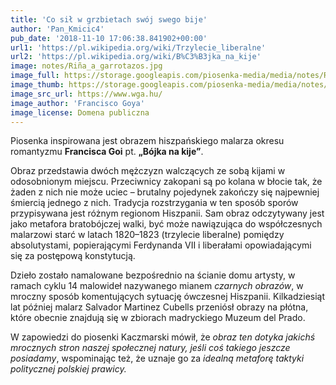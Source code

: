 ```yaml
---
title: 'Co sił w grzbietach swój swego bije'
author: 'Pan_Kmicic4'
pub_date: '2018-11-10 17:06:38.841902+00:00'
url1: 'https://pl.wikipedia.org/wiki/Trzylecie_liberalne'
url2: 'https://pl.wikipedia.org/wiki/B%C3%B3jka_na_kije'
image: notes/Riña_a_garrotazos.jpg
image_full: https://storage.googleapis.com/piosenka-media/media/notes/Riña_a_garrotazos.jpg
image_thumb: https://storage.googleapis.com/piosenka-media/media/notes/Ri%C3%B1a_a_garrotazos.jpg.0x300_q85_upscale.jpg
image_src_url: https://www.wga.hu/
image_author: 'Francisco Goya'
image_license: Domena publiczna
---
```


Piosenka inspirowana jest obrazem hiszpańskiego malarza okresu romantyzmu **Francisca Goi** pt. **„Bójka na kije”**.

Obraz przedstawia dwóch mężczyzn walczących ze sobą kijami w odosobnionym miejscu. Przeciwnicy zakopani są po kolana w błocie tak, że żaden z nich nie może uciec – brutalny pojedynek zakończy się najpewniej śmiercią jednego z nich.  Tradycja rozstrzygania w ten sposób sporów przypisywana jest różnym regionom Hiszpanii. Sam obraz odczytywany jest jako metafora bratobójczej walki, być może nawiązująca do współczesnych malarzowi starć w latach 1820–1823 \(trzylecie liberalne\) pomiędzy absolutystami, popierającymi Ferdynanda VII i liberałami opowiadającymi się za postępową konstytucją.

Dzieło zostało namalowane bezpośrednio na ścianie domu artysty, w ramach cyklu 14 malowideł nazywanego mianem _czarnych obrazów_, w mroczny sposób komentujących sytuację ówczesnej Hiszpanii. Kilkadziesiąt lat później malarz Salvador Martinez Cubells przeniósł obrazy na płótna, które obecnie znajdują się w zbiorach madryckiego Muzeum del Prado.

W zapowiedzi do piosenki Kaczmarski mówił, że _obraz ten dotyka jakichś mrocznych stron naszej społecznej natury, jeśli coś takiego jeszcze posiadamy_, wspominając też, że uznaje go za _idealną metaforę taktyki politycznej polskiej prawicy._